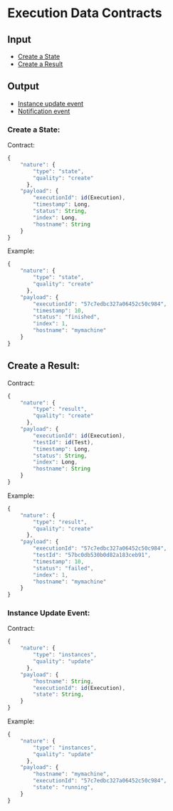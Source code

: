 # Execution Data Contracts

## Input
* [Create a State](#create-a-state)
* [Create a Result](#create-a-result)

## Output
* [Instance update event](#instance-update-event)
* [Notification event](#notification-event)

### Create a State:
Contract: 
```javascript
{
    "nature": {
        "type": "state",
        "quality": "create"
      },
    "payload": {
        "executionId": id(Execution),
        "timestamp": Long,
        "status": String,
        "index": Long,
        "hostname": String
    }
}
```
Example: 
```javascript
{
    "nature": {
        "type": "state",
        "quality": "create"
      },
    "payload": {
        "executionId": "57c7edbc327a06452c50c984",
        "timestamp": 10,
        "status": "finished",
        "index": 1,
        "hostname": "mymachine"
    }
}
```

## Create a Result:
Contract: 
```javascript
{
    "nature": {
        "type": "result",
        "quality": "create"
      },
    "payload": {
        "executionId": id(Execution),
        "testId": id(Test),
        "timestamp": Long,
        "status": String,
        "index": Long,
        "hostname": String
    }
}
```
Example: 
```javascript
{
    "nature": {
        "type": "result",
        "quality": "create"
      },
    "payload": {
        "executionId": "57c7edbc327a06452c50c984",
        "testId": "57bc0db530b0d82a183ceb91",
        "timestamp": 10,
        "status": "failed",
        "index": 1,
        "hostname": "mymachine"
    }
}
```

### Instance Update Event:
Contract: 
```javascript
{
    "nature": {
        "type": "instances",
        "quality": "update"
      },
    "payload": {
        "hostname": String,
        "executionId": id(Execution),
        "state": String,
    }
}
```
Example: 
```javascript
{
    "nature": {
        "type": "instances",
        "quality": "update"
      },
    "payload": {
        "hostname": "mymachine",
        "executionId": "57c7edbc327a06452c50c984",
        "state": "running",
    }
}
```